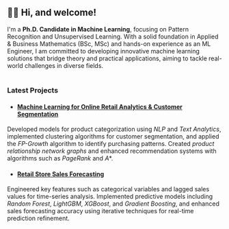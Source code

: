 ## 👋🏻 Hi, and welcome!

I'm a **Ph.D. Candidate in Machine Learning**, focusing on Pattern Recognition and Unsupervised Learning. With a solid foundation in Applied & Business Mathematics (BSc, MSc) and hands-on experience as an ML Engineer, I am committed to developing innovative machine learning solutions that bridge theory and practical applications, aiming to tackle real-world challenges in diverse fields.

#

### Latest Projects

- #### [Machine Learning for Online Retail Analytics & Customer Segmentation](https://github.com/semoglou/Machine-Learning-Customer-Segmentation)
Developed models for product categorization using *NLP* and *Text Analytics*, implemented clustering algorithms for customer segmentation, and applied the *FP-Growth* algorithm to identify purchasing patterns. Created *product relationship network graphs* and enhanced recommendation systems with algorithms such as *PageRank* and *A**.

- #### [Retail Store Sales Forecasting](https://github.com/semoglou/Retail-Store-Sales-Forecasting)
Engineered key features such as categorical variables and lagged sales values for time-series analysis. Implemented predictive models including *Random Forest*, *LightGBM*, *XGBoost*, and *Gradient Boosting*, and enhanced sales forecasting accuracy using iterative techniques for real-time prediction refinement.

